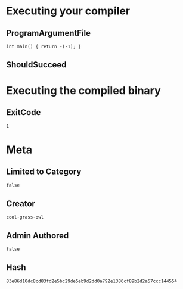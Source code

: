 # Executing your compiler

## ProgramArgumentFile

```
int main() { return -(-1); }
```

## ShouldSucceed

# Executing the compiled binary

## ExitCode

```
1
```

# Meta

## Limited to Category

```
false
```

## Creator

```
cool-grass-owl
```

## Admin Authored

```
false
```

## Hash

```
83e86d10dc8cd83fd2e5bc29de5eb9d2dd0a792e1386cf89b2d2a57ccc144554
```
